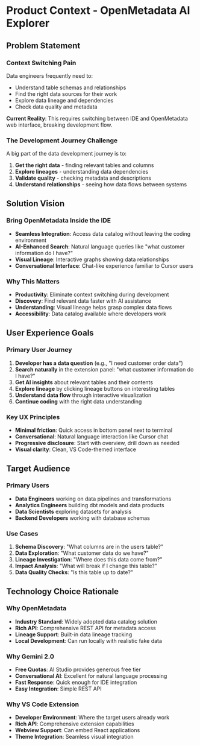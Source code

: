 # Product Context - OpenMetadata AI Explorer

## Problem Statement

### Context Switching Pain
Data engineers frequently need to:
- Understand table schemas and relationships
- Find the right data sources for their work
- Explore data lineage and dependencies
- Check data quality and metadata

**Current Reality**: This requires switching between IDE and OpenMetadata web interface, breaking development flow.

### The Development Journey Challenge
A big part of the data development journey is to:
1. **Get the right data** - finding relevant tables and columns
2. **Explore lineages** - understanding data dependencies
3. **Validate quality** - checking metadata and descriptions
4. **Understand relationships** - seeing how data flows between systems

## Solution Vision

### Bring OpenMetadata Inside the IDE
- **Seamless Integration**: Access data catalog without leaving the coding environment
- **AI-Enhanced Search**: Natural language queries like "what customer information do I have?"
- **Visual Lineage**: Interactive graphs showing data relationships
- **Conversational Interface**: Chat-like experience familiar to Cursor users

### Why This Matters
- **Productivity**: Eliminate context switching during development
- **Discovery**: Find relevant data faster with AI assistance  
- **Understanding**: Visual lineage helps grasp complex data flows
- **Accessibility**: Data catalog available where developers work

## User Experience Goals

### Primary User Journey
1. **Developer has a data question** (e.g., "I need customer order data")
2. **Search naturally** in the extension panel: "what customer information do I have?"
3. **Get AI insights** about relevant tables and their contents
4. **Explore lineage** by clicking lineage buttons on interesting tables
5. **Understand data flow** through interactive visualization
6. **Continue coding** with the right data understanding

### Key UX Principles
- **Minimal friction**: Quick access in bottom panel next to terminal
- **Conversational**: Natural language interaction like Cursor chat
- **Progressive disclosure**: Start with overview, drill down as needed
- **Visual clarity**: Clean, VS Code-themed interface

## Target Audience

### Primary Users
- **Data Engineers** working on data pipelines and transformations
- **Analytics Engineers** building dbt models and data products
- **Data Scientists** exploring datasets for analysis
- **Backend Developers** working with database schemas

### Use Cases
1. **Schema Discovery**: "What columns are in the users table?"
2. **Data Exploration**: "What customer data do we have?"
3. **Lineage Investigation**: "Where does this data come from?"
4. **Impact Analysis**: "What will break if I change this table?"
5. **Data Quality Checks**: "Is this table up to date?"

## Technology Choice Rationale

### Why OpenMetadata
- **Industry Standard**: Widely adopted data catalog solution
- **Rich API**: Comprehensive REST API for metadata access
- **Lineage Support**: Built-in data lineage tracking
- **Local Development**: Can run locally with realistic fake data

### Why Gemini 2.0
- **Free Quotas**: AI Studio provides generous free tier
- **Conversational AI**: Excellent for natural language processing
- **Fast Response**: Quick enough for IDE integration
- **Easy Integration**: Simple REST API

### Why VS Code Extension
- **Developer Environment**: Where the target users already work
- **Rich API**: Comprehensive extension capabilities
- **Webview Support**: Can embed React applications
- **Theme Integration**: Seamless visual integration